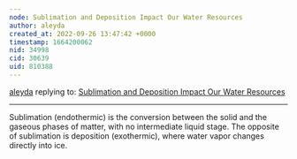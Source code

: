 ```yaml
---
node: Sublimation and Deposition Impact Our Water Resources 
author: aleyda
created_at: 2022-09-26 13:47:42 +0000
timestamp: 1664200062
nid: 34998
cid: 30639
uid: 810388
---
```




[aleyda](../profile/aleyda) replying to: [Sublimation and Deposition Impact Our Water Resources ](../notes/TheChessGym/09-26-2022/sublimation-and-deposition-impact-our-water-resources)

----
Sublimation (endothermic) is the conversion between the solid and the gaseous phases of matter, with no intermediate liquid stage. The opposite of sublimation is deposition (exothermic), where water vapor changes directly into ice.
